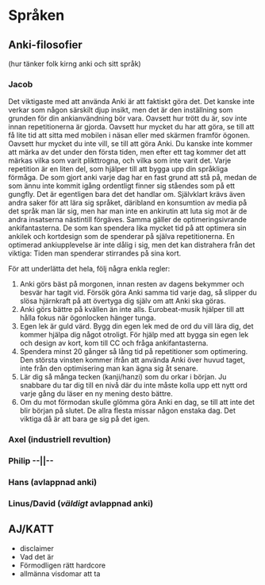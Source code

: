 # Språken

## Anki-filosofier
(hur tänker folk kirng anki och sitt språk)

### Jacob

Det viktigaste med att använda Anki är att faktiskt göra det. 
Det kanske inte verkar som någon särskilt djup insikt, men det är den inställning som grunden för din ankianvändning bör vara.
Oavsett hur trött du är, sov inte innan repetitionerna är gjorda.
Oavsett hur mycket du har att göra, se till att få lite tid att sitta med mobilen i näsan eller med skärmen framför ögonen.
Oavsett hur mycket du inte vill, se till att göra Anki.
Du kanske inte kommer att märka av det under den första tiden, men efter ett tag kommer det att märkas vilka som varit plikttrogna, och vilka som inte varit det.
Varje repetition är en liten del, som hjälper till att bygga upp din språkliga förmåga. 
De som gjort anki varje dag har en fast grund att stå på, medan de som ännu inte kommit igång ordentligt finner sig ståendes som på ett gungfly.
Det är egentligen bara det det handlar om.
Självklart krävs även andra saker för att lära sig språket, däribland en konsumtion av media på det språk man lär sig, men har man inte en ankirutin att luta sig mot är de andra insatserna nästintill förgäves.
Samma gäller de optimeringsivrande ankifantasterna. De som kan spendera lika mycket tid på att optimera sin ankilek och kortdesign som de spenderar på själva repetitionerna.
En optimerad ankiupplevelse är inte dålig i sig, men det kan distrahera från det viktiga: Tiden man spenderar stirrandes på sina kort.

För att underlätta det hela, följ några enkla regler:

1. Anki görs bäst på morgonen, innan resten av dagens bekymmer och besvär har tagit vid.
   Försök göra Anki samma tid varje dag, så slipper du slösa hjärnkraft på att övertyga dig själv om att Anki ska göras.
2. Anki görs bättre på kvällen än inte alls. 
   Eurobeat-musik hjälper till att hålla fokus när ögonlocken hänger tunga.
3. Egen lek är guld värd. 
   Bygg din egen lek med de ord du vill lära dig, det kommer hjälpa dig något otroligt.
   För hjälp med att bygga sin egen lek och design av kort, kom till CC och fråga ankifantasterna.
4. Spendera minst 20 gånger så lång tid på repetitioner som optimering.
   Den största vinsten kommer ifrån att använda Anki över huvud taget, inte från den optimisering man kan ägna sig åt senare.
5. Lär dig så många tecken (kanji/hanzi) som du orkar i början. 
   Ju snabbare du tar dig till en nivå där du inte måste kolla upp ett nytt ord varje gång du läser en ny mening desto bättre.
6. Om du mot förmodan skulle glömma göra Anki en dag, se till att inte det blir början på slutet.
   De allra flesta missar någon enstaka dag. Det viktiga då är att bara ge sig på det igen.


### Axel (industriell revultion)
### Philip --||-- 
### Hans (avlappnad anki)
### Linus/David (*väldigt* avlappnad anki)


## AJ/KATT 

* disclaimer 
* Vad det är
* Förmodligen rätt hardcore
* allmänna visdomar att ta 